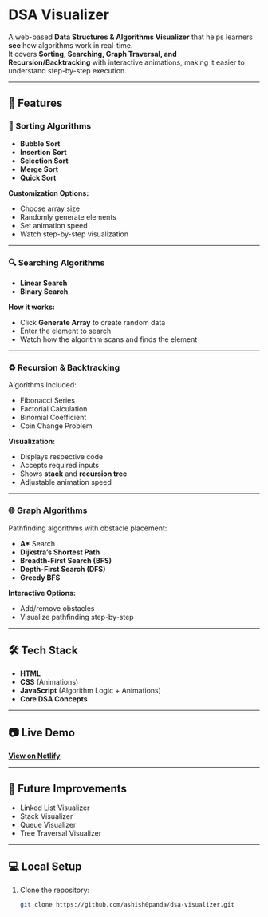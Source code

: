 # DSA Visualizer

A web-based **Data Structures & Algorithms Visualizer** that helps learners **see** how algorithms work in real-time.  
It covers **Sorting, Searching, Graph Traversal, and Recursion/Backtracking** with interactive animations, making it easier to understand step-by-step execution.

---

## 🚀 Features

### 🔢 Sorting Algorithms
- **Bubble Sort**
- **Insertion Sort**
- **Selection Sort**
- **Merge Sort**
- **Quick Sort**

**Customization Options:**
- Choose array size
- Randomly generate elements
- Set animation speed
- Watch step-by-step visualization

---

### 🔍 Searching Algorithms
- **Linear Search**
- **Binary Search**

**How it works:**
- Click **Generate Array** to create random data
- Enter the element to search
- Watch how the algorithm scans and finds the element

---

### ♻️ Recursion & Backtracking
Algorithms Included:
- Fibonacci Series
- Factorial Calculation
- Binomial Coefficient
- Coin Change Problem

**Visualization:**
- Displays respective code
- Accepts required inputs
- Shows **stack** and **recursion tree**
- Adjustable animation speed

---

### 🌐 Graph Algorithms
Pathfinding algorithms with obstacle placement:
- **A\*** Search
- **Dijkstra’s Shortest Path**
- **Breadth-First Search (BFS)**
- **Depth-First Search (DFS)**
- **Greedy BFS**

**Interactive Options:**
- Add/remove obstacles
- Visualize pathfinding step-by-step

---

## 🛠️ Tech Stack
- **HTML**
- **CSS** (Animations)
- **JavaScript** (Algorithm Logic + Animations)
- **Core DSA Concepts**

---

## 📷 Live Demo
**[View on Netlify](ashish-dsa.netlify.app)**

---

## 📌 Future Improvements
- Linked List Visualizer
- Stack Visualizer
- Queue Visualizer
- Tree Traversal Visualizer

---

## 💻 Local Setup
1. Clone the repository:
   ```bash
   git clone https://github.com/ashish0panda/dsa-visualizer.git
